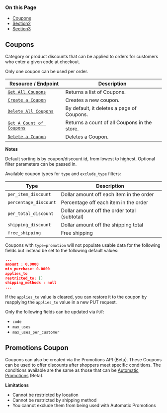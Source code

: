 <div class="otp" id="no-index">

### On this Page	
- [Coupons](#Coupons)
- [Section2](#section2)
- [Section3](#section3)

</div>

## Coupons
Category or product discounts that can be applied to orders for customers who enter a given code at checkout.

Only one coupon can be used per order.

|Resource / Endpoint|Description|
|-|-|
|[`Get All Coupons`](https://developer.bigcommerce.com/api-reference/store-management/marketing/coupons/getallcoupons)|Returns a list of Coupons.|
|[`Create a Coupon`](https://developer.bigcommerce.com/api-reference/store-management/marketing/coupons/postcoupons)|Creates a new coupon.|
|[`Delete All Coupons`](https://developer.bigcommerce.com/api-reference/store-management/marketing/coupons/deleteallcoupons)|By default, it deletes a page of Coupons.|
|[`Get A Count of Coupons`](https://developer.bigcommerce.com/api-reference/store-management/marketing/coupons/getacountofcoupons)|Returns a count of all Coupons in the store.
|[`Delete a Coupon`](https://developer.bigcommerce.com/api-reference/store-management/marketing/coupons/deleteacoupon)|Deletes a Coupon.

**Notes**

Default sorting is by coupon/discount id, from lowest to highest. Optional filter parameters can be passed in.

Available coupon types for `type` and `exclude_type` filters:

|Type|Description|
|-|-|
|`per_item_discount`|Dollar amount off each item in the order|
|`percentage_discount`|Percentage off each item in the order|
|`per_total_discount`|Dollar amount off the order total (subtotal)|
|`shipping_discount`|Dollar amount off the shipping total|
|`free_shipping`|Free shipping|

Coupons with `type=promotion` will not populate usable data for the following fields but instead be set to the following default values:

```json
...
amount : 0.0000
min_purchase: 0.0000
applies_to
restricted_to: []
shipping_methods : null
...
```

If the `applies_to` value is cleared, you can restore it to the coupon by reapplying the `applies_to` value in a new PUT request.

Only the following fields can be updated via `PUT`:

* `code`
* `max_uses`
* `max_uses_per_customer`

## Promotions Coupon
Coupons can also be created via the Promotions API (Beta). These Coupons can be used to offer discounts after shoppers meet specific conditions. The conditions available are the same as those that can be 
[Automatic Promotions](https://support.bigcommerce.com/s/article/Automatic-Promotions) (Beta).

**Limitations**
* Cannot be restricted by location
* Cannot be restricted by shipping method
* You cannot exclude them from being used with Automatic Promotions



